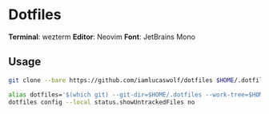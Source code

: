 # Dotfiles

**Terminal**: wezterm
**Editor**: Neovim
**Font**: JetBrains Mono

## Usage

```bash
git clone --bare https://github.com/iamlucaswolf/dotfiles $HOME/.dotfiles

alias dotfiles='$(which git) --git-dir=$HOME/.dotfiles --work-tree=$HOME'
dotfiles config --local status.showUntrackedFiles no
```

